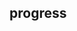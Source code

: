 ## progress

<!-- UTSCOMJSON.progress.description -->

<!-- UTSCOMJSON.progress.compatibility -->

<!-- UTSCOMJSON.progress.attribute -->

<!-- UTSCOMJSON.progress.event -->

<!-- UTSCOMJSON.progress.component_type-->

<!-- UTSCOMJSON.progress.children -->

<!-- UTSCOMJSON.progress.example -->

<!-- UTSCOMJSON.progress.reference -->
